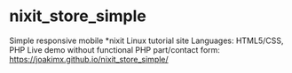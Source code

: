# nixit_store_simple
Simple responsive mobile *nixit Linux tutorial site
Languages: HTML5/CSS, PHP
Live demo without functional PHP part/contact form: https://joakimx.github.io/nixit_store_simple/
